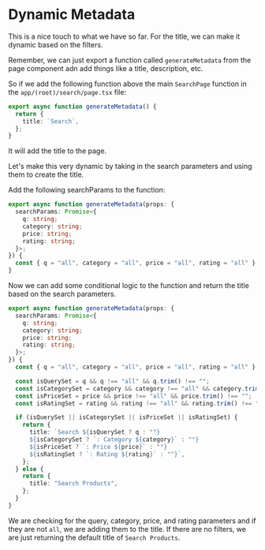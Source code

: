 # Dynamic Metadata

This is a nice touch to what we have so far. For the title, we can make it dynamic based on the filters.

Remember, we can just export a function called `generateMetadata` from the page component adn add things like a title, description, etc.

So if we add the following function above the main `SearchPage` function in the `app/(root)/search/page.tsx` file:

```ts
export async function generateMetadata() {
  return {
    title: `Search`,
  };
}
```

It will add the title to the page.

Let's make this very dynamic by taking in the search parameters and using them to create the title.

Add the following searchParams to the function:

```ts
export async function generateMetadata(props: {
  searchParams: Promise<{
    q: string;
    category: string;
    price: string;
    rating: string;
  }>;
}) {
  const { q = "all", category = "all", price = "all", rating = "all" } = await props.searchParams;
}
```

Now we can add some conditional logic to the function and return the title based on the search parameters.

```ts
export async function generateMetadata(props: {
  searchParams: Promise<{
    q: string;
    category: string;
    price: string;
    rating: string;
  }>;
}) {
  const { q = "all", category = "all", price = "all", rating = "all" } = await props.searchParams;

  const isQuerySet = q && q !== "all" && q.trim() !== "";
  const isCategorySet = category && category !== "all" && category.trim() !== "";
  const isPriceSet = price && price !== "all" && price.trim() !== "";
  const isRatingSet = rating && rating !== "all" && rating.trim() !== "";

  if (isQuerySet || isCategorySet || isPriceSet || isRatingSet) {
    return {
      title: `Search ${isQuerySet ? q : ""}
      ${isCategorySet ? `: Category ${category}` : ""}
      ${isPriceSet ? `: Price ${price}` : ""}
      ${isRatingSet ? `: Rating ${rating}` : ""}`,
    };
  } else {
    return {
      title: "Search Products",
    };
  }
}
```

We are checking for the query, category, price, and rating parameters and if they are not `all`, we are adding them to the title. If there are no filters, we are just returning the default title of `Search Products`.
